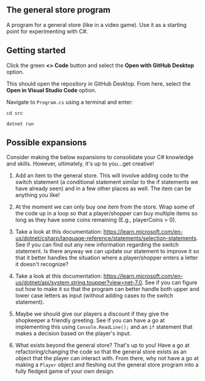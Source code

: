 ## The general store program

A program for a general store (like in a video game). Use it as a starting point for experimenting with C#.

## Getting started

Click the green **<> Code** button and select the **Open with GitHub Desktop** option.

This should open the repository in GitHub Desktop. From here, select the **Open in Visual Studio Code** option.

Navigate to `Program.cs` using a terminal and enter:

```
cd src
```

```
dotnet run
```

## Possible expansions

Consider making the below expansions to consolidate your C# knowledge and skills. However, ultimately, it's up to you...get creative!

1. Add an item to the general store. This will involve adding code to the switch statement (a conditional statement similar to the if statements we have already seen) and in a few other places as well. The item can be anything you like!

2. At the moment we can only buy one item from the store. Wrap some of the code up in a loop so that a player/shopper can buy multiple items so long as they have some coins remaining (E.g., playerCoins > 0).

3. Take a look at this documentation: https://learn.microsoft.com/en-us/dotnet/csharp/language-reference/statements/selection-statements. See if you can find out any new information regarding the switch statement. Is there anyway we can update our statement to improve it so that it better handles the situation where a player/shopper enters a letter it doesn't recognize?

4. Take a look at this documentation: https://learn.microsoft.com/en-us/dotnet/api/system.string.toupper?view=net-7.0. See if you can figure out how to make it so that the program can better handle both upper and lower case letters as input (without adding cases to the switch statement).

5. Maybe we should give our players a discount if they give the shopkeeper a friendly greeting. See if you can have a go at implementing this using `Console.ReadLine();` and an `if` statement that makes a decision based on the player's input.

6. What exists beyond the general store? That's up to you! Have a go at refactoring/changing the code so that the general store exists as an object that the player can interact with. From there, why not have a go at making a `Player` object and fleshing out the general store program into a fully fledged game of your own design.
